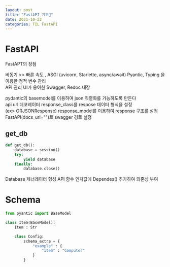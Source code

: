 ```yaml
---
layout: post
title: "FastAPI 기초💬"
date: 2021-10-22
categories: TIL FastAPI
---
```


# FastAPI

FastAPT의 장점 

비동기 >> 빠른 속도 , ASGI
(uvicorn, Starlette, async/await)
Pyantic, Typing 을 이용한 정적 변수 관리  
API 관리 UI가 용이한 Swagger, Redoc 내장  


pydantic의 basemodel를 이용하여 json 직렬화를 가능하도록 만든다  
api url 데코레이터 response_class를 respose 데이터 형식을 설정  
(ex> ORJSONResponse)
response_model를 이용하여 response 구조를 설정  
FastAPI(docs_url="")로 swagger 경로 설정

## get_db

```python
def get_db():
    database = session()
    try:
        yield database
    finally:
        database.close()
```

Database 제너레이터 형성 
API 함수 인자값에 Dependes() 추가하여 의존성 부여
# Schema

```python
from pyantic import BaseModel

class Item(BaseModel):
    Item : Str

    class Config:
        schema_extra = {
            "example" : {
                "item" : "Computer"
            }
        }
```
